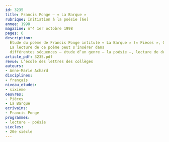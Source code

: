 ```yaml
---
id: 3235
title: Francis Ponge – « La Barque » 
rubrique: Initiation à la poésie [6e]
annee: 1998
magazine: n°4 1er octobre 1998
pages: 6
description: 
  Étude du poème de Francis Ponge intitulé « La Barque » (« Pièces », Gallimard)
  La lecture de ce poème peut s’insérer dans
  différentes séquences – étude d’un genre – la poésie –, lecture de descriptions ou encore repérage et interprétation d’images – métaphores et comparaisons. La séance est organisée de manière à mettre à la portée de lecteurs malhabiles un texte qui ne se laisse pas saisir à la première lecture et dont le pouvoir symbolique est grand.
article_pdf: 3235.pdf
revue: L’école des lettres des collèges
auteurs:
- Anne-Marie Achard
disciplines:
- français
niveau_etudes:
- sixième
oeuvres:
- Pièces
- La Barque
ecrivains:
- Francis Ponge
programmes:
- lecture - poésie
siecles:
- 20e siècle
---
```

